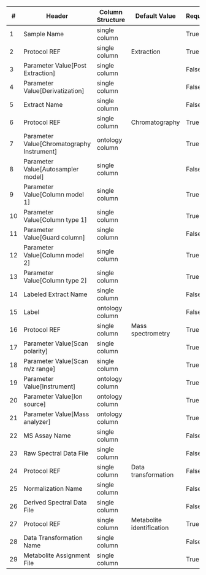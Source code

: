 | # |Header  | Column Structure  | Default Value  | Required | Min Length | Max Length |
|---|--------|-------------------|----------------|----------|------------|------------|
| 1 | Sample Name | single column |  | True | 1 | - |
| 2 | Protocol REF | single column | Extraction | True | - | - |
| 3 | Parameter Value[Post Extraction] | single column |  | False | - | - |
| 4 | Parameter Value[Derivatization] | single column |  | False | - | - |
| 5 | Extract Name | single column |  | False | - | - |
| 6 | Protocol REF | single column | Chromatography | True | - | - |
| 7 | Parameter Value[Chromatography Instrument] | ontology column |  | True | 5 | - |
| 8 | Parameter Value[Autosampler model] | single column |  | False | - | - |
| 9 | Parameter Value[Column model 1] | single column |  | True | 5 | - |
| 10 | Parameter Value[Column type 1] | single column |  | True | 5 | - |
| 11 | Parameter Value[Guard column] | single column |  | False | - | - |
| 12 | Parameter Value[Column model 2] | single column |  | True | 5 | - |
| 13 | Parameter Value[Column type 2] | single column |  | True | 5 | - |
| 14 | Labeled Extract Name | single column |  | False | - | - |
| 15 | Label | ontology column |  | False | - | - |
| 16 | Protocol REF | single column | Mass spectrometry | True | - | - |
| 17 | Parameter Value[Scan polarity] | single column |  | True | 1 | - |
| 18 | Parameter Value[Scan m/z range] | single column |  | True | 1 | - |
| 19 | Parameter Value[Instrument] | ontology column |  | True | 1 | - |
| 20 | Parameter Value[Ion source] | ontology column |  | True | 1 | - |
| 21 | Parameter Value[Mass analyzer] | ontology column |  | True | 1 | - |
| 22 | MS Assay Name | single column |  | False | - | - |
| 23 | Raw Spectral Data File | single column |  | False | - | - |
| 24 | Protocol REF | single column | Data transformation | False | - | - |
| 25 | Normalization Name | single column |  | False | - | - |
| 26 | Derived Spectral Data File | single column |  | False | - | - |
| 27 | Protocol REF | single column | Metabolite identification | True | - | - |
| 28 | Data Transformation Name | single column |  | False | - | - |
| 29 | Metabolite Assignment File | single column |  | True | 1 | - |
